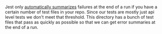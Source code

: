 Jest only [automatically summarizes][1] failures at the end of a run if you have a certain number of test files in your repo. Since our tests are mostly just api level tests we don't meet that threshold. This directory has a bunch of test files that pass as quickly as possible so that we can get error summaries at the end of a run. 

[1]: https://github.com/facebook/jest/issues/3322#issuecomment-352262415
